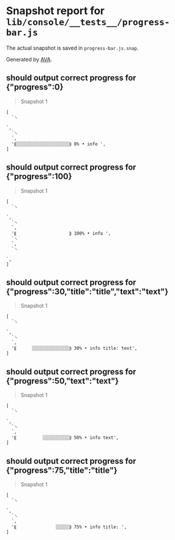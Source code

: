 # Snapshot report for `lib/console/__tests__/progress-bar.js`

The actual snapshot is saved in `progress-bar.js.snap`.

Generated by [AVA](https://ava.li).

## should output correct progress for {"progress":0}

> Snapshot 1

    [
      `␍
                                                                                                         `,
      `␍
      `,
      '⸨░░░░░░░░░░░░░░░░░░░░⸩ 0% • info ',
    ]

## should output correct progress for {"progress":100}

> Snapshot 1

    [
      `␍
                                                                                                         `,
      `␍
      `,
      '⸨                    ⸩ 100% • info ',
      `␍
      `,
      `␍
                                                                                                         `,
    ]

## should output correct progress for {"progress":30,"title":"title","text":"text"}

> Snapshot 1

    [
      `␍
                                                                                                         `,
      `␍
      `,
      '⸨      ░░░░░░░░░░░░░░⸩ 30% • info title: text',
    ]

## should output correct progress for {"progress":50,"text":"text"}

> Snapshot 1

    [
      `␍
                                                                                                         `,
      `␍
      `,
      '⸨          ░░░░░░░░░░⸩ 50% • info text',
    ]

## should output correct progress for {"progress":75,"title":"title"}

> Snapshot 1

    [
      `␍
                                                                                                         `,
      `␍
      `,
      '⸨               ░░░░░⸩ 75% • info title: ',
    ]
